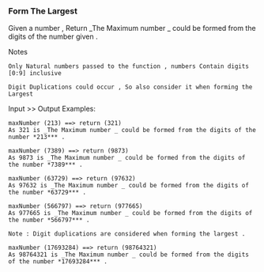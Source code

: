 ### Form The Largest 

Given a number , Return _The Maximum number _ could be formed from the digits of the number given .

Notes

    Only Natural numbers passed to the function , numbers Contain digits [0:9] inclusive

    Digit Duplications could occur , So also consider it when forming the Largest

Input >> Output Examples:
```
maxNumber (213) ==> return (321)
As 321 is _The Maximum number _ could be formed from the digits of the number *213*** .

maxNumber (7389) ==> return (9873)
As 9873 is _The Maximum number _ could be formed from the digits of the number *7389*** .

maxNumber (63729) ==> return (97632)
As 97632 is _The Maximum number _ could be formed from the digits of the number *63729*** .

maxNumber (566797) ==> return (977665)
As 977665 is _The Maximum number _ could be formed from the digits of the number *566797*** .

Note : Digit duplications are considered when forming the largest .

maxNumber (17693284) ==> return (98764321)
As 98764321 is _The Maximum number _ could be formed from the digits of the number *17693284*** .
